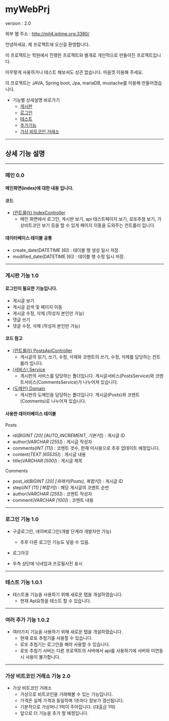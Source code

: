 # myWebPrj
version : 2.0

외부 웹 주소 : http://mit4.iptime.org:3380/

안녕하세요. 제 프로젝트에 오신걸 환영합니다.

이 프로젝트는 학원에서 진행한 프로젝트와 별개로 개인적으로 만들어진 프로젝트입니다.

아무렇게 사용하거나 테스트 해보셔도 상관 없습니다. 마음껏 이용해 주세요.

이 프로젝트는 JAVA, Spring boot, Jpa, mariaDB, mustache를 이용해 만들어졌습니다.

* 기능별 상세설명 바로가기
  * [게시판](#게시판-기능-1.0)
  * [로그인](#로그인-기능-1.0)
  * [테스트](#테스트-기능-1.0.1)
  * [추가기능](#여러-추가-기능-1.0.2)
  * [가상 비트코인 거래소](#가상-비트코인-거래소-기능-2.0)
---
## 상세 기능 설명

---
### 메인 0.0
#### 메인화면(index)에 대한 내용 입니다.
#### 코드
* [(컨트롤러) IndexController](src/main/java/org/me/springboot/web/IndexController.java)
  * 메인 화면에서 로그인, 게시판 보기, api 테스트페이지 보기, 로또추첨 보기, 가상비트코인 보기 등을 할 수 있게 페이지 이동을 도와주는 컨트롤러 입니다.

#### 데이터베이스 테이블 공통
* create_date(DATETIME [6]) : 테이블 행 생성 일시 저장.
* modified_date(DATETIME [6]) : 테이블 행 수정 일시 저장.
---
### 게시판 기능 1.0
#### 로그인이 필요한 기능입니다.
* 게시글 보기
* 게시글 검색 및 페이지 이동
* 게시글 수정, 삭제 (작성자 본인만 가능)
* 댓글 쓰기
* 댓글 수정, 삭제 (작성자 본인만 가능)

#### 코드 참고
* [(컨트롤러) PostsApiController](src/main/java/org/me/springboot/web/PostsApiController.java)
  * 게시글의 읽기, 쓰기, 수정, 삭제와 코멘트의 쓰기, 수정, 삭제를 담당하는 컨트롤러 입니다.
* [(서비스) Service](src/main/java/org/me/springboot/service/posts)
  * 게시판의 서비스를 담당하는 폴더입니다. 게시글서비스(PostsService)와 코멘트서비스(CommentsService)가 나누어져 있습니다. 
* [(도메인) Domain](src/main/java/org/me/springboot/domain/posts)
  * 게시판의 도메인을 담당하는 폴더입니다. 게시글(Posts)와 코멘트(Comments)로 나누어져 있습니다.
  
#### 사용한 데이터베이스 테이블
Posts
* id(_BIGINT [20] [AUTO_INCREMENT, 기본키]_) : 게시글 ID
* author(_VARCHAR [255]_) : 게시글 작성자
* comments(_INT [11]_) : 코멘트 갯수, 현재 미사용으로 추후 업데이트 예정입니다.
* content(_TEXT [65535]_) : 게시글 내용
* title(_VARCHAR [500]_) : 게시글 제목

Comments
* post_id(_BIGINT [20] [외래키(Posts), 복합키]_) : 게시글 ID 
* step(_INT [11] [복합키]_) : 해당 게시글의 코멘트 순번 
* author(_VARCHAR [255]_) : 코멘트 작성자
* comment(_VARCHAR [100]_) : 코멘트 내용

---
### 로그인 기능 1.0
* 구글로그인, 네이버로그인(개발 단계라 개발자만 가능)
  * 추후 다른 로그인 기능도 넣을 수 있음.

* 로그아웃
* 우측 상단에 닉네임과 프로필사진 표시
---
### 테스트 기능 1.0.1
* 테스트용 기능을 사용하기 위해 새로운 탭을 개설하였습니다.
  * 현재 Api요청을 테스트 할 수 있습니다.
---
### 여러 추가 기능 1.0.2
* 여러가지 기능을 사용하기 위해 새로운 탭을 개설하였습니다.
  * 현재 로또 추첨기를 사용할 수 있습니다.
  * 로또 추첨기는 로그인을 해야 사용할 수 있습니다.
  * 로또 추첨기 서버는 다른 프로젝트의 서버에서 api를 사용하기에 서버와 미연동시 사용이 불가합니다.
---
### 가상 비트코인 거래소 기능 2.0
* 가상 비트코인 거래소
  * 가상으로 비트코인을 거래해볼 수 있는 기능입니다.
  * 가격은 실제 가격과 동일하며 1초마다 정보가 갱신됩니다.
  * 기본적으로 가상머니 1억이 주어집니다. (대출금 1억)
  * 앞으로 더 기능을 추가 할 예정입니다.